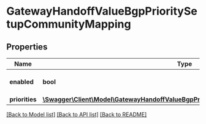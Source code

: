 # GatewayHandoffValueBgpPrioritySetupCommunityMapping

## Properties
Name | Type | Description | Notes
------------ | ------------- | ------------- | -------------
**enabled** | **bool** |  | [optional] [default to false]
**priorities** | [**\Swagger\Client\Model\GatewayHandoffValueBgpPrioritySetupCommunityMappingPriorities[]**](GatewayHandoffValueBgpPrioritySetupCommunityMappingPriorities.md) |  | [optional] 

[[Back to Model list]](../README.md#documentation-for-models) [[Back to API list]](../README.md#documentation-for-api-endpoints) [[Back to README]](../README.md)


